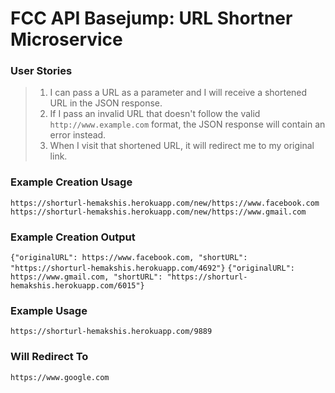 # FCC API Basejump: URL Shortner Microservice
### User Stories
> 1. I can pass a URL as a parameter and I will receive a shortened URL in the JSON response.
> 2. If I pass an invalid URL that doesn't follow the valid `http://www.example.com` format, the JSON response will contain an error instead.
> 3. When I visit that shortened URL, it will redirect me to my original link.

### Example Creation Usage
`https://shorturl-hemakshis.herokuapp.com/new/https://www.facebook.com`
`https://shorturl-hemakshis.herokuapp.com/new/https://www.gmail.com`

### Example Creation Output
`{"originalURL": https://www.facebook.com, "shortURL": "https://shorturl-hemakshis.herokuapp.com/4692"}`
`{"originalURL": https://www.gmail.com, "shortURL": "https://shorturl-hemakshis.herokuapp.com/6015"}`

### Example Usage
`https://shorturl-hemakshis.herokuapp.com/9889`

### Will Redirect To
`https://www.google.com`

